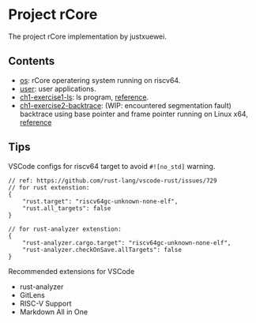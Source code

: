 # Project rCore

The project rCore implementation by justxuewei.

## Contents

- [os](./src/os): rCore operatering system running on riscv64.
- [user](./src/user): user applications.
- [ch1-exercise1-ls](./src/ls): ls program, [reference](https://rcore-os.github.io/rCore-Tutorial-Book-v3/chapter1/7exercise.html).
- [ch1-exercise2-backtrace](./src/backtrace): (WIP: encountered segmentation fault) backtrace using base pointer and frame pointer running on Linux x64, [reference](https://rcore-os.github.io/rCore-Tutorial-Book-v3/chapter1/7exercise.html)

## Tips

VSCode configs for riscv64 target to avoid `#![no_std]` warning.

```
// ref: https://github.com/rust-lang/vscode-rust/issues/729
// for rust extenstion:
{
    "rust.target": "riscv64gc-unknown-none-elf",
    "rust.all_targets": false
}

// for rust-analyzer extenstion:
{
    "rust-analyzer.cargo.target": "riscv64gc-unknown-none-elf",
    "rust-analyzer.checkOnSave.allTargets": false
}
```

Recommended extensions for VSCode

- rust-analyzer
- GitLens
- RISC-V Support
- Markdown All in One
